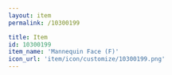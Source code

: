 ```yaml
---
layout: item
permalink: /10300199

title: Item
id: 10300199
item_name: 'Mannequin Face (F)'
icon_url: 'item/icon/customize/10300199.png'
---
```

